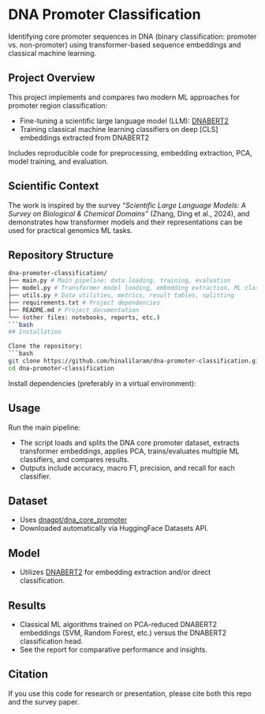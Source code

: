 # DNA Promoter Classification

Identifying core promoter sequences in DNA (binary classification: promoter vs. non-promoter) using transformer-based sequence embeddings and classical machine learning.

## Project Overview

This project implements and compares two modern ML approaches for promoter region classification:
- Fine-tuning a scientific large language model (LLM): [DNABERT2](https://huggingface.co/zhangtaolab/dnabert2-promoter)
- Training classical machine learning classifiers on deep [CLS] embeddings extracted from DNABERT2

Includes reproducible code for preprocessing, embedding extraction, PCA, model training, and evaluation.

## Scientific Context

The work is inspired by the survey _“Scientific Large Language Models: A Survey on Biological & Chemical Domains”_ (Zhang, Ding et al., 2024), and demonstrates how transformer models and their representations can be used for practical genomics ML tasks.

## Repository Structure

```bash
dna-promoter-classification/
├── main.py # Main pipeline: data loading, training, evaluation
├── model.py # Transformer model loading, embedding extraction, ML classifier definitions
├── utils.py # Data utilities, metrics, result tables, splitting
├── requirements.txt # Project dependencies
├── README.md # Project documentation
└── (other files: notebooks, reports, etc.)
```bash
## Installation

Clone the repository:
```bash
git clone https://github.com/hinalilaram/dna-promoter-classification.git
cd dna-promoter-classification
```
Install dependencies (preferably in a virtual environment):


## Usage

Run the main pipeline:


- The script loads and splits the DNA core promoter dataset, extracts transformer embeddings, applies PCA, trains/evaluates multiple ML classifiers, and compares results.
- Outputs include accuracy, macro F1, precision, and recall for each classifier.

## Dataset

- Uses [dnagpt/dna_core_promoter](https://huggingface.co/datasets/dnagpt/dna_core_promoter)
- Downloaded automatically via HuggingFace Datasets API.

## Model

- Utilizes [DNABERT2](https://huggingface.co/zhangtaolab/dnabert2-promoter) for embedding extraction and/or direct classification.

## Results

- Classical ML algorithms trained on PCA-reduced DNABERT2 embeddings (SVM, Random Forest, etc.) versus the DNABERT2 classification head.
- See the report for comparative performance and insights.

## Citation

If you use this code for research or presentation, please cite both this repo and the survey paper.

